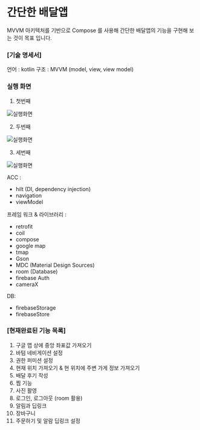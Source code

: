 # 간단한 배달앱

MVVM 아키텍처를 기반으로 Compose 를 사용해 간단한 배달앱의 기능을 구현해 보는 것이 목표 입니다.

### [기술 명세서]

언어 : kotlin 구조 : MVVM (model, view, view model)

### 실행 화면

1. 첫번째

![실행화면](./readmedata/appRun01_scaleDown.gif)

2. 두번째
   
![실행화면](./readmedata/appRun02_scaleDown.gif)

3. 세번째

![실행화면](./readmedata/appRun03_scaleDown.gif)

ACC :

- hilt (DI, dependency injection)
- navigation
- viewModel

프레임 워크 & 라이브러리 :

- retrofit
- coil
- compose
- google map
- tmap
- Gson
- MDC (Material Design Sources)
- room (Database)
- firebase Auth
- cameraX

DB:

- firebaseStorage
- firebaseStore

### [현재완료된 기능 목록]

1. 구글 맵 상에 중앙 좌표값 가져오기
2. 바텀 네비게이션 설정
3. 권한 퍼미션 설정
4. 현재 위치 가져오기 & 현 위치에 주변 가게 정보 가져오기
5. 배달 후기 작성
6. 찜 기능
7. 사진 활영
8. 로그인, 로그아웃 (room 활용)
9. 알림과 딥링크
10. 장바구니
11. 주문하기 및 알람 딥링크 설정
